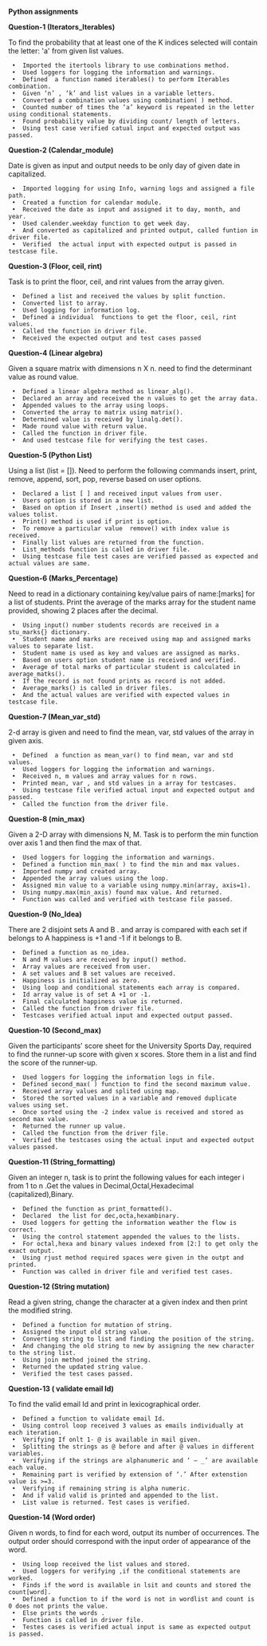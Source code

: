 **Python assignments**

**Question-1
(Iterators_Iterables)**


To find the probability that at least one of the K indices selected will contain the letter: 'a' from given list values.

     •	Imported the itertools library to use combinations method.
     •	Used loggers for logging the information and warnings.
     •	Defined  a function named iterables() to perform Iterables combination.
     •	Given ‘n’ , ‘k’ and list values in a variable letters.
     •	Converted a combination values using combination( ) method.
     •	Counted number of times the ‘a’ keyword is repeated in the letter using conditional statements.
     •	Found probability value by dividing count/ length of letters.
     •	Using test case verified catual input and expected output was passed.

**Question-2
(Calendar_module)**

Date is given as input and output needs to be only day of given date in capitalized.

     •	Imported logging for using Info, warning logs and assigned a file path.
     •	Created a function for calendar module.
     •	Received the date as input and assigned it to day, month, and year.
     •	Used calender.weekday function to get week day.
     •	And converted as capitalized and printed output, called funtion in driver file.
     •	Verified  the actual input with expected output is passed in testcase file.

**Question-3
 (Floor, ceil, rint)**
 
Task is to print the floor, ceil, and rint values from the array given.

     •	Defined a list and received the values by split function.
     •	Converted list to array.
     •	Used logging for information log.
     •	Defined a individual  functions to get the floor, ceil, rint values.
     •	Called the function in driver file.
     •	Received the expected output and test cases passed

**Question-4
 (Linear algebra)**
 
Given a square matrix  with dimensions n X n. need to find the determinant value as round value.

     •	Defined a linear algebra method as linear_alg().
     •	Declared an array and received the n values to get the array data.
     •	Appended values to the array using loops.
     •	Converted the array to matrix using matrix().
     •	Determined value is received by linalg.det().
     •	Made round value with return value.
     •	Called the function in driver file.
     •	And used testcase file for verifying the test cases.


**Question-5
 (Python List)**
 
Using a list (list = []). Need to perform the following commands insert, print, remove, append, sort, pop, reverse based on user options.

     •	Declared a list [ ] and received input values from user.
     •	Users option is stored in a new list.
     •	Based on option if Insert ,insert() method is used and added the values tolist.
     •	Print() method is used if print is option.
     •	To remove a particular value  remove() with index value is received.
     •	Finally list values are returned from the function.
     •	List_methods function is called in driver file.
     •	Using testcase file test cases are verified passed as expected and actual values are same.

**Question-6
 (Marks_Percentage)**
 
Need to read in a dictionary containing key/value pairs of name:[marks] for a list of students. Print the average of the marks array for the student name provided, showing 2 places after the decimal.

     •	Using input() number students records are received in a stu_marks{} dictionary.
     •	Student name and marks are received using map and assigned marks values to separate list.
     •	Student name is used as key and values are assigned as marks.
     •	Based on users option student name is received and verified.
     •	Average of total marks of particular student is calculated in average_matks().
     •	If the record is not found prints as record is not added.
     •	Average_marks() is called in driver files.
     •	And the actual values are verified with expected values in testcase file.
 
**Question-7
(Mean_var_std)**

2-d array is given and need to find the mean, var, std values of the array in given axis.

     •	Defined  a function as mean_var() to find mean, var and std values.
     •	Used loggers for logging the information and warnings.
     •	Received n, m values and array values for n rows.
     •	Printed mean, var , and std values in a array for testcases.
     •	Using testcase file verified actual input and expected output and passed.
     •	Called the function from the driver file.

**Question-8
(min_max)**

Given a 2-D array with dimensions N, M. Task is to perform the min function over axis 1  and then find the max of that.

     •	Used loggers for logging the information and warnings.
     •	Defined a function min_max( ) to find the min and max values.
     •	Imported numpy and created array.
     •	Appended the array values using the loop.
     •	Assigned min value to a variable using numpy.min(array, axis=1).
     •	Using numpy.max(min_axis) found max value. And returned.
     •	Function was called and verified with testcase file passed.



**Question-9
(No_Idea)**

There are 2 disjoint sets A and B . and array is compared with each set if belongs to A happiness is +1 and -1 if it belongs to B.

     •	Defined a function as no_idea.
     •	N and M values are received by input() method.
     •	Array values are received from user.
     •	A set values and B set values are received.
     •	Happiness is initialized as zero.
     •	Using loop and conditional statements each array is compared.
     •	Id array value is of set A +1 or -1.
     •	Final calculated happiness value is returned.
     •	Called the function from driver file.
     •	Testcases verified actual input and expected output passed.

**Question-10
(Second_max)**

Given the participants' score sheet for the University Sports Day, required to find the runner-up score with given x scores. Store them in a list and find the score of the runner-up.

     •	Used loggers for logging the information logs in file.
     •	Defined second_max( ) function to find the second maximum value.
     •	Received array values and splited using map.
     •	Stored the sorted values in a variable and removed duplicate values using set.
     •	Once sorted using the -2 index value is received and stored as second max value.
     •	Returned the runner up value.
     •	Called the function from the driver file.
     •	Verified the testcases using the actual input and expected output values passed.

**Question-11
(String_formatting)**

Given an integer n, task is to print the following values for each integer i from 1 to n .Get the values in Decimal,Octal,Hexadecimal (capitalized),Binary.

     •	Defined the function as print_formatted().
     •	Declared  the list for dec,octa,hexambinary.
     •	Used loggers for getting the information weather the flow is correct.
     •	Using the control statement appended the values to the lists.
     •	For octal,hexa and binary values indexed from [2:] to get only the exact output.
     •	Using rjust method required spaces were given in the outpt and printed.
     •	Function was called in driver file and verified test cases.

**Question-12
(String mutation)**

Read a given string, change the character at a given index and then print the modified string.

     •	Defined a function for mutation of string.
     •	Assigned the input old string value.
     •	Converting string to list and finding the position of the string.
     •	And changing the old string to new by assigning the new character to the string list.
     •	Using join method joined the string.
     •	Returned the updated string value.
     •	Verified the test cases passed.




**Question-13
( validate email Id)**

To find the valid email Id and print in lexicographical order.

     •	Defined a function to validate email Id.
     •	Using control loop received 3 values as emails individually at each iteration.
     •	Verifying If onlt 1- @ is available in mail given.
     •	Splitting the strings as @ before and after @ values in different variables.
     •	Verifying if the strings are alphanumeric and ‘ – _’ are available each value.
     •	Remaining part is verified by extension of ‘.’ After extenstion value is >=3.
     •	Verifying if remaining string is alpha numeric.
     •	And if valid valid is printed and appended to the list.
     •	List value is returned. Test cases is verified.

**Question-14
(Word order)**

Given n  words, to find for each word, output its number of occurrences. The output order should correspond with the input order of appearance of the word.

     •	Using loop received the list values and stored.
     •	Used loggers for verifying ,if the conditional statements are worked.
     •	Finds if the word is available in lsit and counts and stored the count[word].
     •	Defined a function to if the word is not in wordlist and count is 0 does not prints the value.
     •	Else prints the words .
     •	Function is called in driver file.
     •	Testes cases is verified actual input is same as expected output is passed.
